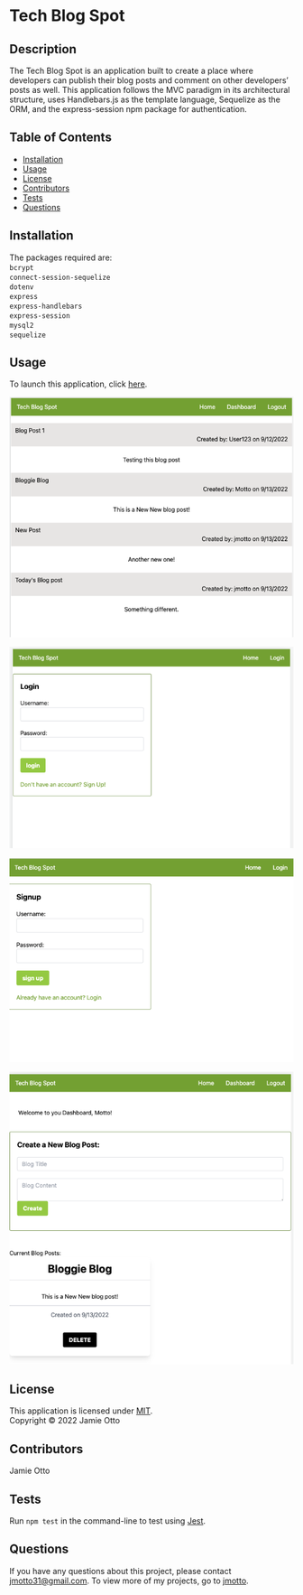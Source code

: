 # Tech Blog Spot

 ## Description
  The Tech Blog Spot is an application built to create a place where developers can publish their blog posts and comment on other developers’ posts as well.  This application follows the MVC paradigm in its architectural structure, uses Handlebars.js as the template language, Sequelize as the ORM, and the express-session npm package for authentication.

  ## Table of Contents
  * [Installation](#installation)
  * [Usage](#usage)
  * [License](#license)
  * [Contributors](#contributors)
  * [Tests](#tests)
  * [Questions](#questions)

  ## Installation
 The packages required are:
    <br/>`bcrypt`
    <br/>`connect-session-sequelize`
    <br/>`dotenv`
    <br/>`express`
    <br/>`express-handlebars`
    <br/>`express-session`
    <br/>`mysql2`
    <br/>`sequelize`


  ## Usage
  
  To launch this application, click [here](https://ch-14-mvc-blog-spot.herokuapp.com/login).

  ![blog-homepage](assets/blog-homepage-img.png)

  ![blog-login](assets/blog-login-img.png)

  ![blog-signup](assets/blog-signup-img.png)
  
  ![blog-dashboard](assets/blog-dashboard.png)

  ## License
  This application is licensed under [MIT]((https://opensource.org/licenses/MIT)). 
  <br/> Copyright &copy; 2022 Jamie Otto
  

  ## Contributors
  Jamie Otto

  ## Tests 
  Run `npm test` in the command-line to test using [Jest](https://www.npmjs.com/package/jest).

  ## Questions
  If you have any questions about this project, please contact [jmotto31@gmail.com](mailto:jmotto31@gmail.com). To view more of my projects, go to [jmotto](https://github.com/jmotto).

